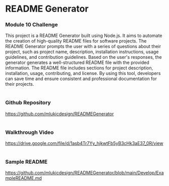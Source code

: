 # README Generator
### Module 10 Challenge


This project is a README Generator built using Node.js. It aims to automate the creation of high-quality README files for software projects. The README Generator prompts the user with a series of questions about their project, such as project name, description, installation instructions, usage guidelines, and contribution guidelines. Based on the user's responses, the generator generates a well-structured README file with the provided information. The README file includes sections for project description, installation, usage, contributing, and license. By using this tool, developers can save time and ensure consistent and professional documentation for their projects.
<br>
<br>
### Github Repository
https://github.com/mlukicdesign/READMEGenerator
<br>
<br>

### Walkthrough Video
https://drive.google.com/file/d/1asb4Tr7Yy_hjkwtFb5yB3cHk3aE37_0R/view
<br>
<br>

### Sample README
https://github.com/mlukicdesign/READMEGenerator/blob/main/Develop/ExampleREADME.md
<br>
<br>